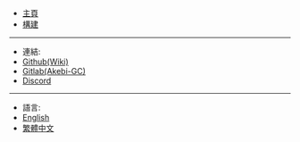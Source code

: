 <!-- zh-tw/_sidebar_.md -->

* [主頁](/zh-tw/README.md "主頁")
* [構建](/zh-tw/Building.md "構建")

-------
- 連結:
- [Github(Wiki)](https://github.com/xTaiwanPingLord/Akebi-GC-Wiki)
- [Gitlab(Akebi-GC)](https://git.crepe.moe/taiga74164/Akebi-GC/-/releases/v1.1.1/)
- [Discord](https://discord.gg/akebi)

-------
- 語言:
- [English](/ "Home")
- [繁體中文](/zh-tw/ "主頁")